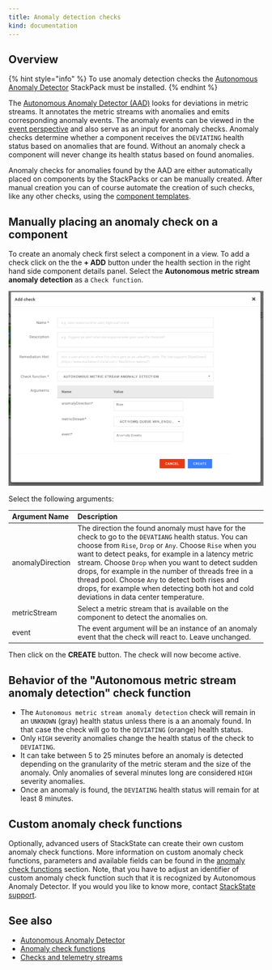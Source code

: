```yaml
---
title: Anomaly detection checks
kind: documentation
---
```


## Overview

{% hint style="info" %}
To use anomaly detection checks the [Autonomous Anomaly Detector](../../stackpacks/add-ons/aad.md) StackPack must be installed.
{% endhint %}

The [Autonomous Anomaly Detector (AAD)](../../stackpacks/add-ons/aad.md) looks for deviations in metric streams. It annotates the metric streams with anomalies and emits corresponding anomaly events. The anomaly events can be viewed in the [event perspective](../../use/views/events_perspective.md) and also serve as an input for anomaly checks. Anomaly checks determine whether a component receives the `DEVIATING` health status based on anomalies that are found. Without an anomaly check a component will never change its health status based on found anomalies.

Anomaly checks for anomalies found by the AAD are either automatically placed on components by the StackPacks or can be manually created. After manual creation you can of course automate the creation of such checks, like any other checks, using the [component templates](../../configure/telemetry/telemetry_synchronized_topology.md).

## Manually placing an anomaly check on a component

To create an anomaly check first select a component in a view. To add a check click on the the **+ ADD** button under the health section in the right hand side component details panel. Select the **Autonomous metric stream anomaly detection** as a `Check function`.

![Autonomous metric stream anomaly detection check](../../.gitbook/assets/v43_autonomous_metric_stream_anomaly_detection_check.png)

Select the following arguments:

| Argument Name | Description |
| :--- | :--- |
| anomalyDirection | The direction the found anomaly must have for the check to go to the `DEVATIANG` health status.  You can choose from `Rise`, `Drop` or `Any`. Choose `Rise` when you want to detect peaks, for example in a latency metric stream. Choose `Drop` when you want to detect sudden drops, for example in the number of threads free in a thread pool. Choose `Any` to detect both rises and drops, for example when detecting both hot and cold deviations in data center temperature. |
| metricStream | Select a metric stream that is available on the component to detect the anomalies on. |
| event | The event argument will be an instance of an anomaly event that the check will react to. Leave unchanged. |

Then click on the **CREATE** button. The check will now become active. 

## Behavior of the "Autonomous metric stream anomaly detection" check function

 * The `Autonomous metric stream anomaly detection` check will remain in an `UNKNOWN` (gray) health status unless there is a an anomaly found. In that case the check will go to the `DEVIATING` (orange) health status. 
 * Only `HIGH` severity anomalies change the health status of the check to `DEVIATING`.
 * It can take between 5 to 25 minutes before an anomaly is detected depending on the granularity of the metric steram and the size of the anomaly. Only anomalies of several minutes long are considered `HIGH` severity anomalies. 
 * Once an anomaly is found, the `DEVIATING` health status will remain for at least 8 minutes. 
 
## Custom anomaly check functions

Optionally, advanced users of StackState can create their own custom anomaly check functions. More information on custom anomaly check functions, parameters and available fields can be found in the [anomaly check functions](../../configure/telemetry/anomaly-check-functions.md) section. Note, that you have to adjust an identifier of custom anomaly check function such that it is recognized by Autonomous Anomaly Detector. If you would you like to know more, contact [StackState support](https://support.stackstate.com).

## See also

* [Autonomous Anomaly Detector](../../stackpacks/add-ons/aad.md)
* [Anomaly check functions](../../configure/telemetry/anomaly-check-functions.md)
* [Checks and telemetry streams](checks_and_streams.md)